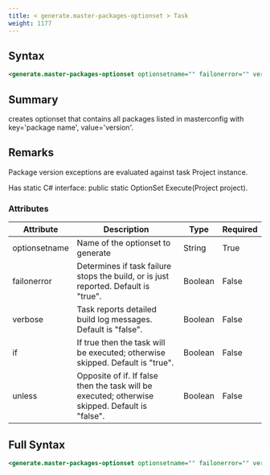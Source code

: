 ```yaml
---
title: < generate.master-packages-optionset > Task
weight: 1177
---
```

## Syntax
```xml
<generate.master-packages-optionset optionsetname="" failonerror="" verbose="" if="" unless="" />
```
## Summary ##
creates optionset that contains all packages listed in masterconfig with key=&#39;package name&#39;, value=&#39;version&#39;.

## Remarks ##
Package version exceptions are evaluated against task Project instance.

Has static C# interface: public static OptionSet Execute(Project project).




### Attributes
| Attribute | Description | Type | Required |
| --------- | ----------- | ---- | -------- |
| optionsetname | Name of the optionset to generate | String | True |
| failonerror | Determines if task failure stops the build, or is just reported. Default is &quot;true&quot;. | Boolean | False |
| verbose | Task reports detailed build log messages.  Default is &quot;false&quot;. | Boolean | False |
| if | If true then the task will be executed; otherwise skipped. Default is &quot;true&quot;. | Boolean | False |
| unless | Opposite of if.  If false then the task will be executed; otherwise skipped. Default is &quot;false&quot;. | Boolean | False |

## Full Syntax
```xml
<generate.master-packages-optionset optionsetname="" failonerror="" verbose="" if="" unless="" />
```
